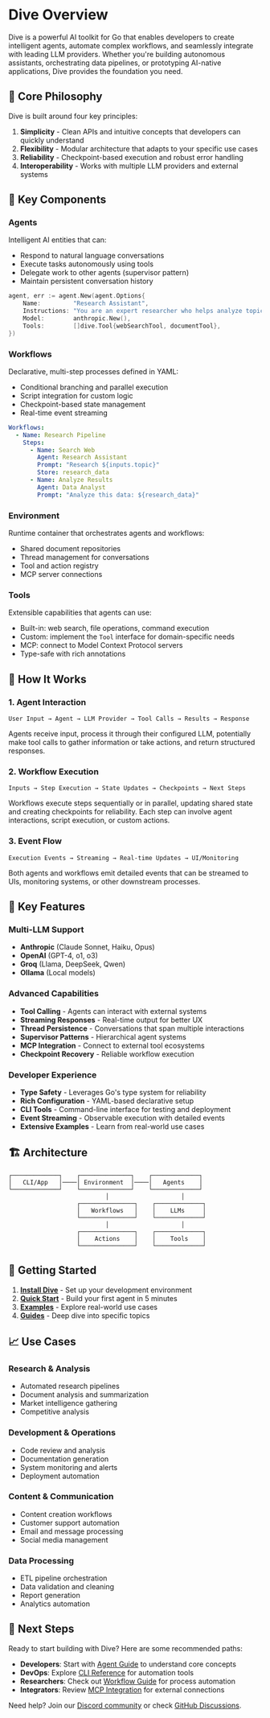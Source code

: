 # Dive Overview

Dive is a powerful AI toolkit for Go that enables developers to create intelligent agents, automate complex workflows, and seamlessly integrate with leading LLM providers. Whether you're building autonomous assistants, orchestrating data pipelines, or prototyping AI-native applications, Dive provides the foundation you need.

## 🎯 Core Philosophy

Dive is built around four key principles:

1. **Simplicity** - Clean APIs and intuitive concepts that developers can quickly understand
2. **Flexibility** - Modular architecture that adapts to your specific use cases
3. **Reliability** - Checkpoint-based execution and robust error handling
4. **Interoperability** - Works with multiple LLM providers and external systems

## 🧱 Key Components

### Agents
Intelligent AI entities that can:
- Respond to natural language conversations
- Execute tasks autonomously using tools
- Delegate work to other agents (supervisor pattern)
- Maintain persistent conversation history

```go
agent, err := agent.New(agent.Options{
    Name:         "Research Assistant",
    Instructions: "You are an expert researcher who helps analyze topics thoroughly.",
    Model:        anthropic.New(),
    Tools:        []dive.Tool{webSearchTool, documentTool},
})
```

### Workflows
Declarative, multi-step processes defined in YAML:
- Conditional branching and parallel execution
- Script integration for custom logic
- Checkpoint-based state management
- Real-time event streaming

```yaml
Workflows:
  - Name: Research Pipeline
    Steps:
      - Name: Search Web
        Agent: Research Assistant
        Prompt: "Research ${inputs.topic}"
        Store: research_data
      - Name: Analyze Results
        Agent: Data Analyst
        Prompt: "Analyze this data: ${research_data}"
```

### Environment
Runtime container that orchestrates agents and workflows:
- Shared document repositories
- Thread management for conversations
- Tool and action registry
- MCP server connections

### Tools
Extensible capabilities that agents can use:
- Built-in: web search, file operations, command execution
- Custom: implement the `Tool` interface for domain-specific needs
- MCP: connect to Model Context Protocol servers
- Type-safe with rich annotations

## 🔄 How It Works

### 1. Agent Interaction
```
User Input → Agent → LLM Provider → Tool Calls → Results → Response
```

Agents receive input, process it through their configured LLM, potentially make tool calls to gather information or take actions, and return structured responses.

### 2. Workflow Execution
```
Inputs → Step Execution → State Updates → Checkpoints → Next Steps
```

Workflows execute steps sequentially or in parallel, updating shared state and creating checkpoints for reliability. Each step can involve agent interactions, script execution, or custom actions.

### 3. Event Flow
```
Execution Events → Streaming → Real-time Updates → UI/Monitoring
```

Both agents and workflows emit detailed events that can be streamed to UIs, monitoring systems, or other downstream processes.

## 🌟 Key Features

### Multi-LLM Support
- **Anthropic** (Claude Sonnet, Haiku, Opus)
- **OpenAI** (GPT-4, o1, o3)  
- **Groq** (Llama, DeepSeek, Qwen)
- **Ollama** (Local models)

### Advanced Capabilities
- **Tool Calling** - Agents can interact with external systems
- **Streaming Responses** - Real-time output for better UX
- **Thread Persistence** - Conversations that span multiple interactions
- **Supervisor Patterns** - Hierarchical agent systems
- **MCP Integration** - Connect to external tool ecosystems
- **Checkpoint Recovery** - Reliable workflow execution

### Developer Experience
- **Type Safety** - Leverages Go's type system for reliability
- **Rich Configuration** - YAML-based declarative setup
- **CLI Tools** - Command-line interface for testing and deployment
- **Event Streaming** - Observable execution with detailed events
- **Extensive Examples** - Learn from real-world use cases

## 🏗️ Architecture

```
┌─────────────┐    ┌──────────────┐    ┌─────────────┐
│   CLI/App   │────│ Environment  │────│   Agents    │
└─────────────┘    └──────────────┘    └─────────────┘
                           │                    │
                   ┌───────────────┐    ┌─────────────┐
                   │   Workflows   │    │    LLMs     │
                   └───────────────┘    └─────────────┘
                           │                    │
                   ┌───────────────┐    ┌─────────────┐
                   │    Actions    │    │    Tools    │
                   └───────────────┘    └─────────────┘
```

## 🚀 Getting Started

1. **[Install Dive](guides/installation.md)** - Set up your development environment
2. **[Quick Start](guides/quick-start.md)** - Build your first agent in 5 minutes
3. **[Examples](examples/)** - Explore real-world use cases
4. **[Guides](guides/)** - Deep dive into specific topics

## 📈 Use Cases

### Research & Analysis
- Automated research pipelines
- Document analysis and summarization
- Market intelligence gathering
- Competitive analysis

### Development & Operations
- Code review and analysis
- Documentation generation
- System monitoring and alerts
- Deployment automation

### Content & Communication
- Content creation workflows
- Customer support automation
- Email and message processing
- Social media management

### Data Processing
- ETL pipeline orchestration
- Data validation and cleaning
- Report generation
- Analytics automation

## 🎯 Next Steps

Ready to start building with Dive? Here are some recommended paths:

- **Developers**: Start with [Agent Guide](guides/agents.md) to understand core concepts
- **DevOps**: Explore [CLI Reference](reference/cli.md) for automation tools
- **Researchers**: Check out [Workflow Guide](guides/workflows.md) for process automation
- **Integrators**: Review [MCP Integration](guides/mcp-integration.md) for external connections

Need help? Join our [Discord community](https://discord.gg/yrcuURWk) or check [GitHub Discussions](https://github.com/diveagents/dive/discussions).